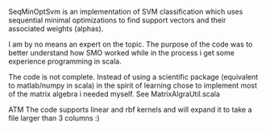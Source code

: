 SeqMinOptSvm is an implementation of SVM classification which uses sequential minimal optimizations to find support vectors
and their associated weights (alphas).

I am by no means an expert on the topic. The purpose of the code was to better understand how SMO worked while in the process
i get some experience programming in scala.

The code is not complete. Instead of using a scientific package (equivalent to matlab/numpy in scala) in the spirit of learning
chose to implement most of the matrix algebra i needed myself. See MatrixAlgraUtil.scala

ATM The code supports linear and rbf kernels and will expand it to take a file larger than 3 columns :)
